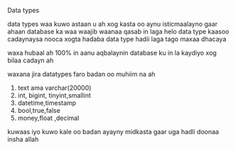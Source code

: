 Data types

data types waa kuwo astaan u ah xog kasta oo aynu isticmaalayno 
gaar ahaan database ka waa waajib waanaa qasab in laga helo 
data type kaasoo cadaynaysa nooca xogta 
hadaba data type hadii laga tago maxaa dhacaya 

waxa hubaal ah 100% in aanu aqbalaynin database ku in la kaydiyo 
xog bilaa cadayn ah 

waxana jira datatypes faro badan oo muhiim na ah 

1. text ama varchar(20000)
2. int, bigint, tinyint,smallint
3. datetime,timestamp
4. bool,true,false
5. money,float ,decimal

kuwaas iyo kuwo kale oo badan ayayny midkasta gaar uga hadli doonaa insha allah 
